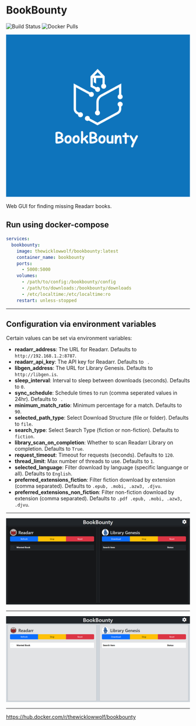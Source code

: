# BookBounty

![Build Status](https://github.com/TheWicklowWolf/BookBounty/actions/workflows/main.yml/badge.svg)
![Docker Pulls](https://img.shields.io/docker/pulls/thewicklowwolf/bookbounty.svg)

<img src="/src/static/bookbounty.png" alt="image">


Web GUI for finding missing Readarr books.


## Run using docker-compose

```yaml
services:
  bookbounty:
    image: thewicklowwolf/bookbounty:latest
    container_name: bookbounty
    ports:
      - 5000:5000
    volumes:
      - /path/to/config:/bookbounty/config
      - /path/to/downloads:/bookbounty/downloads
      - /etc/localtime:/etc/localtime:ro
    restart: unless-stopped

```
---

## Configuration via environment variables

Certain values can be set via environment variables:

* __readarr_address__: The URL for Readarr. Defaults to `http://192.168.1.2:8787`.
* __readarr_api_key__: The API key for Readarr. Defaults to ` `.
* __libgen_address__: The URL for Library Genesis. Defaults to `http://libgen.is`.
* __sleep_interval__: Interval to sleep between downloads (seconds). Defaults to `0`.
* __sync_schedule__: Schedule times to run (comma seperated values in 24hr). Defaults to ` `.
* __minimum_match_ratio__: Minimum percentage for a match. Defaults to `90`.
* __selected_path_type__: Select Download Structure (file or folder). Defaults to `file`.
* __search_type__: Select Search Type (fiction or non-fiction). Defaults to `fiction`.
* __library_scan_on_completion__: Whether to scan Readarr Library on completion. Defaults to `True`.
* __request_timeout__: Timeout for requests (seconds). Defaults to `120`.
* __thread_limit__: Max number of threads to use. Defaults to `1`.
* __selected_language__: Filter download by language (specific languange or all). Defaults to `English`.
* __preferred_extensions_fiction__: Filter fiction download by extension (comma separated). Defaults to `.epub, .mobi, .azw3, .djvu`.
* __preferred_extensions_non_fiction__: Filter non-fiction download by extension (comma separated). Defaults to `.pdf .epub, .mobi, .azw3, .djvu`.

---


<img src="/src/static/dark.png" alt="image">


---


<img src="/src/static/light.png" alt="image">


---

https://hub.docker.com/r/thewicklowwolf/bookbounty


